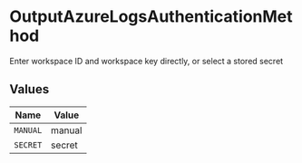 # OutputAzureLogsAuthenticationMethod

Enter workspace ID and workspace key directly, or select a stored secret


## Values

| Name     | Value    |
| -------- | -------- |
| `MANUAL` | manual   |
| `SECRET` | secret   |